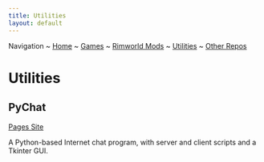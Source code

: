 ```yaml
---
title: Utilities
layout: default
---
```

Navigation ~ [Home](README) ~ [Games](GAMES) ~ [Rimworld Mods](RIMWORLD) ~ [Utilities](UTIL) ~ [Other Repos](OTHER)


# Utilities

## PyChat

[Pages Site](https://somewhereoutinspace.github.io/PyChat/)

A Python-based Internet chat program, with server and client scripts and a Tkinter GUI.


